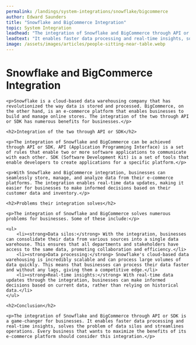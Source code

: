 ```yaml
---
permalink: /landings/system-integrations/snowflake/bigcommerce
author: Edward Saunders
title: "Snowflake and BigCommerce Integration"
topic: System Integration
leadhead: "The integration of Snowflake and BigCommerce through API or SDK is a game-changer for businesses"
leadtext: "It enables faster data processing and real-time insights, solves the problem of data silos and streamlines operations. Every business that wants to maximize the benefits of its e-commerce platform should consider this integration."
image: /assets/images/articles/people-sitting-near-table.webp
---
```

<div class="arttext">	<h1>Snowflake and BigCommerce Integration</h1>

	<p>Snowflake is a cloud-based data warehousing company that has revolutionized the way data is stored and processed. BigCommerce, on the other hand, is an e-commerce platform that enables businesses to build and manage online stores. The integration of the two through API or SDK has numerous benefits for businesses.</p>

	<h2>Integration of the two through API or SDK</h2>

	<p>The integration of Snowflake and BigCommerce can be achieved through API or SDK. API (Application Programming Interface) is a set of rules that enable two or more software applications to communicate with each other. SDK (Software Development Kit) is a set of tools that enable developers to create applications for a specific platform.</p>

	<p>With Snowflake and BigCommerce integration, businesses can seamlessly store, manage, and analyze data from their e-commerce platforms. The integration enables real-time data updates, making it easier for businesses to make informed decisions based on their customer data and inventory.</p>

	<h2>Problems their integration solves</h2>

	<p>The integration of Snowflake and BigCommerce solves numerous problems for businesses. Some of these include:</p>

	<ul>
		<li><strong>Data silos:</strong> With the integration, businesses can consolidate their data from various sources into a single data warehouse. This ensures that all departments and stakeholders have access to the same data, promoting collaboration and efficiency.</li>
		<li><strong>Data processing:</strong> Snowflake's cloud-based data warehousing is incredibly scalable and can process large volumes of data quickly. This means that businesses can process their data faster and without any lags, giving them a competitive edge.</li>
		<li><strong>Real-time insights:</strong> With real-time data updates through the integration, businesses can make informed decisions based on current data, rather than relying on historical data.</li>
	</ul>

	<h2>Conclusion</h2>

	<p>The integration of Snowflake and BigCommerce through API or SDK is a game-changer for businesses. It enables faster data processing and real-time insights, solves the problem of data silos and streamlines operations. Every business that wants to maximize the benefits of its e-commerce platform should consider this integration.</p>

</div>
